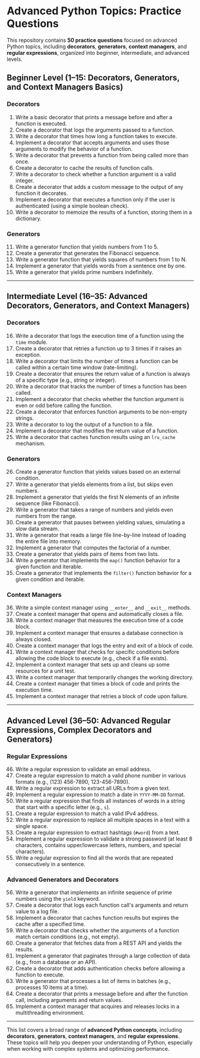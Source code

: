 # Advanced Python Topics: Practice Questions

This repository contains **50 practice questions** focused on advanced Python topics, including **decorators**, **generators**, **context managers**, and **regular expressions**, organized into beginner, intermediate, and advanced levels.

## Beginner Level (1–15: Decorators, Generators, and Context Managers Basics)

### Decorators
1. Write a basic decorator that prints a message before and after a function is executed.
2. Create a decorator that logs the arguments passed to a function.
3. Write a decorator that times how long a function takes to execute.
4. Implement a decorator that accepts arguments and uses those arguments to modify the behavior of a function.
5. Write a decorator that prevents a function from being called more than once.
6. Create a decorator to cache the results of function calls.
7. Write a decorator to check whether a function argument is a valid integer.
8. Create a decorator that adds a custom message to the output of any function it decorates.
9. Implement a decorator that executes a function only if the user is authenticated (using a simple boolean check).
10. Write a decorator to memoize the results of a function, storing them in a dictionary.

### Generators
11. Write a generator function that yields numbers from 1 to 5.
12. Create a generator that generates the Fibonacci sequence.
13. Write a generator function that yields squares of numbers from 1 to N.
14. Implement a generator that yields words from a sentence one by one.
15. Write a generator that yields prime numbers indefinitely.

---

## Intermediate Level (16–35: Advanced Decorators, Generators, and Context Managers)

### Decorators
16. Write a decorator that logs the execution time of a function using the `time` module.
17. Create a decorator that retries a function up to 3 times if it raises an exception.
18. Write a decorator that limits the number of times a function can be called within a certain time window (rate-limiting).
19. Create a decorator that ensures the return value of a function is always of a specific type (e.g., string or integer).
20. Write a decorator that tracks the number of times a function has been called.
21. Implement a decorator that checks whether the function argument is even or odd before calling the function.
22. Create a decorator that enforces function arguments to be non-empty strings.
23. Write a decorator to log the output of a function to a file.
24. Implement a decorator that modifies the return value of a function.
25. Write a decorator that caches function results using an `lru_cache` mechanism.

### Generators
26. Create a generator function that yields values based on an external condition.
27. Write a generator that yields elements from a list, but skips even numbers.
28. Implement a generator that yields the first N elements of an infinite sequence (like Fibonacci).
29. Write a generator that takes a range of numbers and yields even numbers from the range.
30. Create a generator that pauses between yielding values, simulating a slow data stream.
31. Write a generator that reads a large file line-by-line instead of loading the entire file into memory.
32. Implement a generator that computes the factorial of a number.
33. Create a generator that yields pairs of items from two lists.
34. Write a generator that implements the `map()` function behavior for a given function and iterable.
35. Create a generator that implements the `filter()` function behavior for a given condition and iterable.

### Context Managers
36. Write a simple context manager using `__enter__` and `__exit__` methods.
37. Create a context manager that opens and automatically closes a file.
38. Write a context manager that measures the execution time of a code block.
39. Implement a context manager that ensures a database connection is always closed.
40. Create a context manager that logs the entry and exit of a block of code.
41. Write a context manager that checks for specific conditions before allowing the code block to execute (e.g., check if a file exists).
42. Implement a context manager that sets up and cleans up some resources for a unit test.
43. Write a context manager that temporarily changes the working directory.
44. Create a context manager that times a block of code and prints the execution time.
45. Implement a context manager that retries a block of code upon failure.

---

## Advanced Level (36–50: Advanced Regular Expressions, Complex Decorators and Generators)

### Regular Expressions
46. Write a regular expression to validate an email address.
47. Create a regular expression to match a valid phone number in various formats (e.g., (123) 456-7890, 123-456-7890).
48. Write a regular expression to extract all URLs from a given text.
49. Implement a regular expression to match a date in `YYYY-MM-DD` format.
50. Write a regular expression that finds all instances of words in a string that start with a specific letter (e.g., `s`).
51. Create a regular expression to match a valid IPv4 address.
52. Write a regular expression to replace all multiple spaces in a text with a single space.
53. Create a regular expression to extract hashtags (`#word`) from a text.
54. Implement a regular expression to validate a strong password (at least 8 characters, contains upper/lowercase letters, numbers, and special characters).
55. Write a regular expression to find all the words that are repeated consecutively in a sentence.

### Advanced Generators and Decorators
56. Write a generator that implements an infinite sequence of prime numbers using the `yield` keyword.
57. Create a decorator that logs each function call's arguments and return value to a log file.
58. Implement a decorator that caches function results but expires the cache after a specified time.
59. Write a decorator that checks whether the arguments of a function match certain conditions (e.g., not empty).
60. Create a generator that fetches data from a REST API and yields the results.
61. Implement a generator that paginates through a large collection of data (e.g., from a database or an API).
62. Create a decorator that adds authentication checks before allowing a function to execute.
63. Write a generator that processes a list of items in batches (e.g., processes 10 items at a time).
64. Create a decorator that prints a message before and after the function call, including arguments and return values.
65. Implement a context manager that acquires and releases locks in a multithreading environment.

---

This list covers a broad range of **advanced Python concepts**, including **decorators**, **generators**, **context managers**, and **regular expressions**. These topics will help you deepen your understanding of Python, especially when working with complex systems and optimizing performance.
